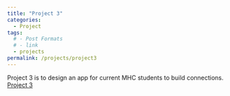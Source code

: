 ```yaml
---
title: "Project 3"
categories:
  - Project
tags:
  # - Post Formats
  # - link
  - projects
permalink: /projects/project3
---
```


Project 3 is to design an app for current MHC students to build connections.
[Project 3](../files/project3.pdf)

